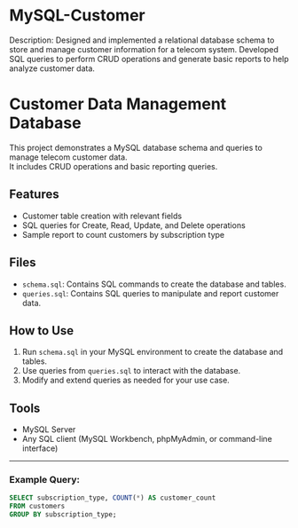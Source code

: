 # MySQL-Customer
Description: Designed and implemented a relational database schema to store and manage customer information for a telecom system. Developed SQL queries to perform CRUD operations and generate basic reports to help analyze customer data.

# Customer Data Management Database

This project demonstrates a MySQL database schema and queries to manage telecom customer data.  
It includes CRUD operations and basic reporting queries.

## Features

- Customer table creation with relevant fields
- SQL queries for Create, Read, Update, and Delete operations
- Sample report to count customers by subscription type

## Files

- `schema.sql`: Contains SQL commands to create the database and tables.
- `queries.sql`: Contains SQL queries to manipulate and report customer data.

## How to Use

1. Run `schema.sql` in your MySQL environment to create the database and tables.  
2. Use queries from `queries.sql` to interact with the database.  
3. Modify and extend queries as needed for your use case.

## Tools

- MySQL Server  
- Any SQL client (MySQL Workbench, phpMyAdmin, or command-line interface)

---

### Example Query:

```sql
SELECT subscription_type, COUNT(*) AS customer_count
FROM customers
GROUP BY subscription_type;
